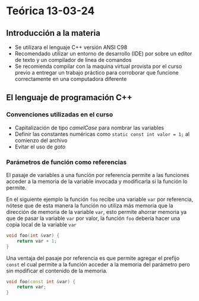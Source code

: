 # Teórica 13-03-24

## Introducción a la materia

* Se utilizara el lenguaje C++ versión ANSI C98
* Recomendado utilizar un entorno de desarrollo (IDE) por sobre un editor de
  texto y un compilador de linea de comandos
* Se recomienda compilar con la maquina virtual provista por el curso previo a
  entregar un trabajo práctico para corroborar que funcione correctamente en una
  computadora diferente

## El lenguaje de programación C++

### Convenciones utilizadas en el curso

* Capitalización de tipo *camelCase* para nombrar las variables
* Definir las constantes numéricas como `static const int valor = 1;` al
  comienzo del archivo
* Evitar el uso de *goto*


### Parámetros de función como referencias

El pasaje de variables a una función por referencia permite a las funciones
acceder a la memoria de la variable invocada y modificarla si la función lo
permite.

En el siguiente ejemplo la función `foo` recibe una variable `var` por
referencia, nótese que de esta manera la función no utiliza más memoria que la
dirección de memoria de la variable `var`, esto permite ahorrar memoria ya que
de pasar la variable `var` por valor, la función `foo` debería hacer una copia
local de la variable `var`

```c++
void foo(int &var) {
    return var + 1;
}
```

Una ventaja del pasaje por referencia es que permite agregar el prefijo `const`
el cual permite a la función acceder a la memoria del parámetro pero sin
modificar el contenido de la memoria. 

```c++
void foo(const int &var) {
    return var;
}
```
